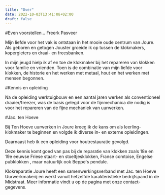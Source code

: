 ```yaml
---
title: "Over"
date: 2022-10-03T13:41:08+02:00
draft: false
---
```


#Even voorstellen... Freerk Pasveer


Mijn liefde voor het vak is ontstaan in het mooie oude centrum van Joure. Als geboren en getogen Jouster groeide ik op tussen de klokmakers, kopergieters en draai- en freesbanken.


In mijn jeugd hielp ik af en toe de klokmaker bij het repareren van klokken voor familie en vrienden. Toen is de combinatie van mijn liefde voor klokken, de historie en het werken met metaal, hout en het werken met mensen begonnen.


#Kennis en opleiding


Na de opleiding werktuigbouw en een aantal jaren werken als conventioneel draaier/freezer, was de basis gelegd voor de fijnmechanica die nodig is voor het repareren van de fijne mechaniek van uurwerken.


#Jac. ten Hoeve


Bij Ten Hoeve uurwerken in Joure kreeg ik de kans om als leerling-klokmaker te beginnen en volgde ik diverse in- en externe opleidingen.


Daarnaast heb ik een opleiding voor houtrestauratie gevolgd.

Deze kennis komt goed van pas bij de reparatie van klokken zoals 18e en 19e eeuwse Friese staart- en stoeltjesklokken, Franse comtoise, Engelse pubklokken , maar natuurlijk ook Beppe's pendule. 


Klokreparatie Joure heeft een samenwerkingsverband met Jac. ten Hoeve Uurwerkmakerij en werkt vanuit hetzelfde karakteristieke bedrijfspand in de Midstraat. Meer informatie vindt u op de pagina met onze contact-gegevens.
